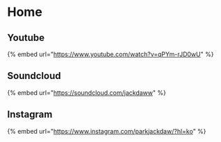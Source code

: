 # Home

## Youtube

{% embed url="https://www.youtube.com/watch?v=qPYm-rJD0wU" %}

## Soundcloud

{% embed url="https://soundcloud.com/jackdaww" %}

## Instagram

{% embed url="https://www.instagram.com/parkjackdaw/?hl=ko" %}


